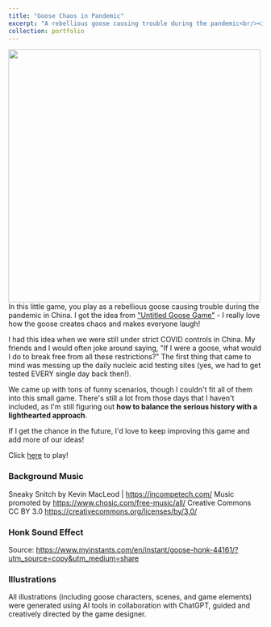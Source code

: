 ```yaml
---
title: "Goose Chaos in Pandemic"
excerpt: "A rebellious goose causing trouble during the pandemic<br/><img src='https://i.pinimg.com/736x/81/61/f2/8161f28258d90b01c12b9b1ebfd20f35.jpg' width='500'>"
collection: portfolio
---
```

<img src="https://i.pinimg.com/736x/81/61/f2/8161f28258d90b01c12b9b1ebfd20f35.jpg" width="500"><br>
In this little game, you play as a rebellious goose causing trouble during the pandemic in China. I got the idea from  <a href="https://goose.game/" target="_blank">"Untitled Goose Game"</a> - I really love how the goose creates chaos and makes everyone laugh!

I had this idea when we were still under strict COVID controls in China. My friends and I would often joke around saying, "If I were a goose, what would I do to break free from all these restrictions?" The first thing that came to mind was messing up the daily nucleic acid testing sites (yes, we had to get tested EVERY single day back then!).

We came up with tons of funny scenarios, though I couldn't fit all of them into this small game. There's still a lot from those days that I haven't included, as I'm still figuring out **how to balance the serious history with a lighthearted approach**.

If I get the chance in the future, I'd love to keep improving this game and add more of our ideas!

Click <a href="https://ting-bingersoda.github.io/about/goosechaosinpandemic.html" target="_blank">here</a> to play!

### Background Music
Sneaky Snitch by Kevin MacLeod | https://incompetech.com/
Music promoted by https://www.chosic.com/free-music/all/
Creative Commons CC BY 3.0
https://creativecommons.org/licenses/by/3.0/

### Honk Sound Effect
Source: https://www.myinstants.com/en/instant/goose-honk-44161/?utm_source=copy&utm_medium=share

### Illustrations
All illustrations (including goose characters, scenes, and game elements) were generated using AI tools in collaboration with ChatGPT, guided and creatively directed by the game designer.